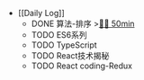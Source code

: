 - [[Daily Log]]
	- DONE 算法-排序 >[🍅🍅 50min](#agenda-pomo://?t=f-1688018037108-1500%2Cf-1688025046196-1500)
	- TODO ES6系列
	- TODO TypeScript
	- TODO React技术揭秘
	- TODO React coding-Redux